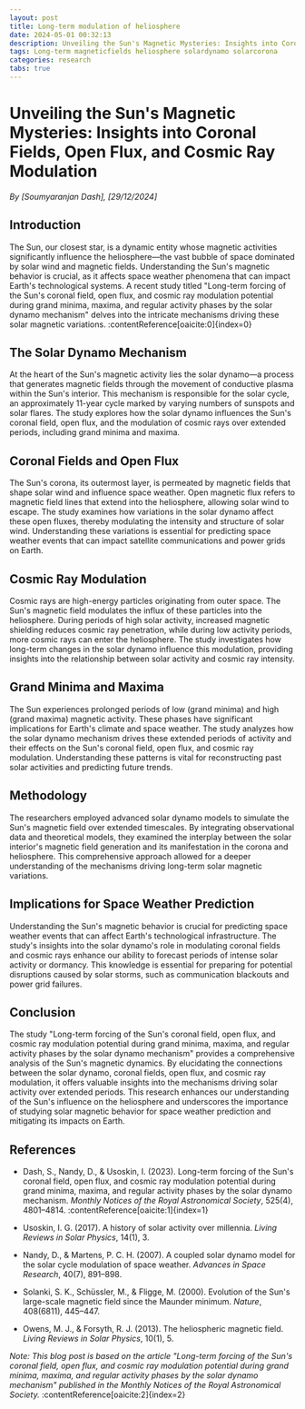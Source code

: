 ```yaml
---
layout: post
title: Long-term modulation of heliosphere 
date: 2024-05-01 00:32:13
description: Unveiling the Sun's Magnetic Mysteries: Insights into Coronal Fields, Open Flux, and Cosmic Ray Modulation
tags: Long-term magneticfields heliosphere solardynamo solarcorona
categories: research
tabs: true
---
```


# Unveiling the Sun's Magnetic Mysteries: Insights into Coronal Fields, Open Flux, and Cosmic Ray Modulation

*By [Soumyaranjan Dash], [29/12/2024]*

## Introduction

The Sun, our closest star, is a dynamic entity whose magnetic activities significantly influence the heliosphere—the vast bubble of space dominated by solar wind and magnetic fields. Understanding the Sun's magnetic behavior is crucial, as it affects space weather phenomena that can impact Earth's technological systems. A recent study titled "Long-term forcing of the Sun's coronal field, open flux, and cosmic ray modulation potential during grand minima, maxima, and regular activity phases by the solar dynamo mechanism" delves into the intricate mechanisms driving these solar magnetic variations. :contentReference[oaicite:0]{index=0}

## The Solar Dynamo Mechanism

At the heart of the Sun's magnetic activity lies the solar dynamo—a process that generates magnetic fields through the movement of conductive plasma within the Sun's interior. This mechanism is responsible for the solar cycle, an approximately 11-year cycle marked by varying numbers of sunspots and solar flares. The study explores how the solar dynamo influences the Sun's coronal field, open flux, and the modulation of cosmic rays over extended periods, including grand minima and maxima.

## Coronal Fields and Open Flux

The Sun's corona, its outermost layer, is permeated by magnetic fields that shape solar wind and influence space weather. Open magnetic flux refers to magnetic field lines that extend into the heliosphere, allowing solar wind to escape. The study examines how variations in the solar dynamo affect these open fluxes, thereby modulating the intensity and structure of solar wind. Understanding these variations is essential for predicting space weather events that can impact satellite communications and power grids on Earth.

## Cosmic Ray Modulation

Cosmic rays are high-energy particles originating from outer space. The Sun's magnetic field modulates the influx of these particles into the heliosphere. During periods of high solar activity, increased magnetic shielding reduces cosmic ray penetration, while during low activity periods, more cosmic rays can enter the heliosphere. The study investigates how long-term changes in the solar dynamo influence this modulation, providing insights into the relationship between solar activity and cosmic ray intensity.

## Grand Minima and Maxima

The Sun experiences prolonged periods of low (grand minima) and high (grand maxima) magnetic activity. These phases have significant implications for Earth's climate and space weather. The study analyzes how the solar dynamo mechanism drives these extended periods of activity and their effects on the Sun's coronal field, open flux, and cosmic ray modulation. Understanding these patterns is vital for reconstructing past solar activities and predicting future trends.

## Methodology

The researchers employed advanced solar dynamo models to simulate the Sun's magnetic field over extended timescales. By integrating observational data and theoretical models, they examined the interplay between the solar interior's magnetic field generation and its manifestation in the corona and heliosphere. This comprehensive approach allowed for a deeper understanding of the mechanisms driving long-term solar magnetic variations.

## Implications for Space Weather Prediction

Understanding the Sun's magnetic behavior is crucial for predicting space weather events that can affect Earth's technological infrastructure. The study's insights into the solar dynamo's role in modulating coronal fields and cosmic rays enhance our ability to forecast periods of intense solar activity or dormancy. This knowledge is essential for preparing for potential disruptions caused by solar storms, such as communication blackouts and power grid failures.

## Conclusion

The study "Long-term forcing of the Sun's coronal field, open flux, and cosmic ray modulation potential during grand minima, maxima, and regular activity phases by the solar dynamo mechanism" provides a comprehensive analysis of the Sun's magnetic dynamics. By elucidating the connections between the solar dynamo, coronal fields, open flux, and cosmic ray modulation, it offers valuable insights into the mechanisms driving solar activity over extended periods. This research enhances our understanding of the Sun's influence on the heliosphere and underscores the importance of studying solar magnetic behavior for space weather prediction and mitigating its impacts on Earth.

## References

- Dash, S., Nandy, D., & Usoskin, I. (2023). Long-term forcing of the Sun's coronal field, open flux, and cosmic ray modulation potential during grand minima, maxima, and regular activity phases by the solar dynamo mechanism. *Monthly Notices of the Royal Astronomical Society*, 525(4), 4801–4814. :contentReference[oaicite:1]{index=1}

- Usoskin, I. G. (2017). A history of solar activity over millennia. *Living Reviews in Solar Physics*, 14(1), 3.

- Nandy, D., & Martens, P. C. H. (2007). A coupled solar dynamo model for the solar cycle modulation of space weather. *Advances in Space Research*, 40(7), 891–898.

- Solanki, S. K., Schüssler, M., & Fligge, M. (2000). Evolution of the Sun's large-scale magnetic field since the Maunder minimum. *Nature*, 408(6811), 445–447.

- Owens, M. J., & Forsyth, R. J. (2013). The heliospheric magnetic field. *Living Reviews in Solar Physics*, 10(1), 5.

*Note: This blog post is based on the article "Long-term forcing of the Sun's coronal field, open flux, and cosmic ray modulation potential during grand minima, maxima, and regular activity phases by the solar dynamo mechanism" published in the Monthly Notices of the Royal Astronomical Society.* :contentReference[oaicite:2]{index=2}
